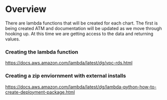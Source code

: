 # Overview

There are lambda functions that will be created for each chart. The first is being created ATM and documentation will be updated as we move through hooking up. At this time we are getting access to the data and returning values.
### Creating the lambda function
https://docs.aws.amazon.com/lambda/latest/dg/vpc-rds.html

### Creating a zip enviornment with external installs 

https://docs.aws.amazon.com/lambda/latest/dg/lambda-python-how-to-create-deployment-package.html